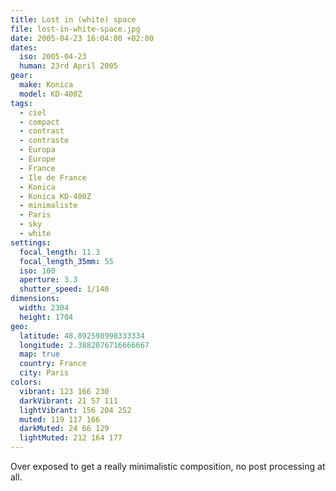 ```yaml
---
title: Lost in (white) space
file: lost-in-white-space.jpg
date: 2005-04-23 16:04:00 +02:00
dates:
  iso: 2005-04-23
  human: 23rd April 2005
gear:
  make: Konica
  model: KD-400Z
tags:
  - ciel
  - compact
  - contrast
  - contraste
  - Europa
  - Europe
  - France
  - Ile de France
  - Konica
  - Konica KD-400Z
  - minimaliste
  - Paris
  - sky
  - white
settings:
  focal_length: 11.3
  focal_length_35mm: 55
  iso: 100
  aperture: 3.3
  shutter_speed: 1/140
dimensions:
  width: 2304
  height: 1704
geo:
  latitude: 48.892598998333334
  longitude: 2.3882076716666667
  map: true
  country: France
  city: Paris
colors:
  vibrant: 123 166 230
  darkVibrant: 21 57 111
  lightVibrant: 156 204 252
  muted: 119 117 166
  darkMuted: 24 66 129
  lightMuted: 212 164 177
---
```


Over exposed to get a really minimalistic composition, no post processing at all.
